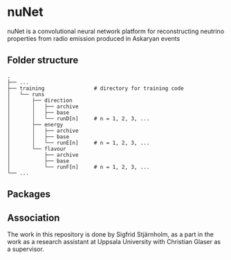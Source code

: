 # nuNet

nuNet is a convolutional neural network platform for reconstructing neutrino properties from radio emission produced in Askaryan events

## Folder structure

    .
    ├── ...
    ├── training                # directory for training code
    │   └── runs                
    │       ├── direction       
    │       │   ├── archive     
    │       │   ├── base
    │       │   └── runD[n]     # n = 1, 2, 3, ...
    │       ├── energy
    │       │   ├── archive
    │       │   ├── base
    │       │   └── runE[n]     # n = 1, 2, 3, ...
    │       └── flavour
    │           ├── archive
    │           ├── base
    │           └── runF[n]     # n = 1, 2, 3, ...
    └── ...


## Packages


## Association

The work in this repository is done by Sigfrid Stjärnholm, as a part in the work as a research assistant at Uppsala University with Christian Glaser as a supervisor.